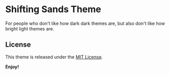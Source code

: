 # Shifting Sands Theme

For people who don't like how dark dark themes are, but also don't like how bright light themes are.

## License

This theme is released under the [MIT License](https://github.com/webstek/shifting_sands/blob/master/LICENSE).

**Enjoy!**